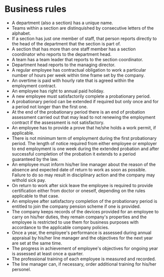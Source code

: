 # Business rules

- A department (also a section) has a unique name.
- Teams within a section are distinquished by consecutive letters of the alphabet.
- If a section has just one member of staff, that person reports directly to the head of the department that the section is part of.
- A section that has more than one staff member has a section coordinator who reports to the department head.
- A team has a team leader that reports to the section coordinator.
- Department head reports to the managing director.
- A regular employee has contractual obligation to work a particular number of hours per week within time frame set by the company.
- An overtime is paid with hourly rate that is agreed within the employment contract.
- An employee has right to annual paid holiday.
- A new employee must satisfactorily complete a probationary period.
- A probationary period can be extended if required but only once and for a period not longer than the first one.
- At the end of the probationary period there is an end of probation assessment carried out that may lead to not renewing the employment contract if the assessment is not satisfactory.
- An employee has to provide a prove that he/she holds a work permit, if applicable.
- There is not minimum term of employment during the first probationary period. The length of notice required from either employee or employer to end employment is one week during the extended probation and after successful completion of the probation it extends to a period guaranteed by the law.
- An employee must inform his/her line manager about the reason of the absence and expected date of return to work as soon as possible. Failure to do so may result in disciplinary action and the company may withold sick pay.
- On return to work after sick leave the employee is required to provide certification either from doctor or oneself, depending on the rules applicable to that case.
- An employee after satisfactory completion of the probationary period is entitled to join the company pension scheme if one is provided.
- The company keeps records of the devices provided for an employee to carry on his/her duties, they remain company's properties and the employee is restricted to use them for business purposes with accordance to the applicable company policies.
- Once a year, the employee's performance is assessed during annual appraisal by his/her line manager and the objectives for the next year are set at the same time.
- The progress in achievement of employee's objectives for ongoing year is assessed at least once a quarter.
- The professional training of each employee is measured and recorded.
- The line manager can, if necessary, order additional training for his/her personel.
